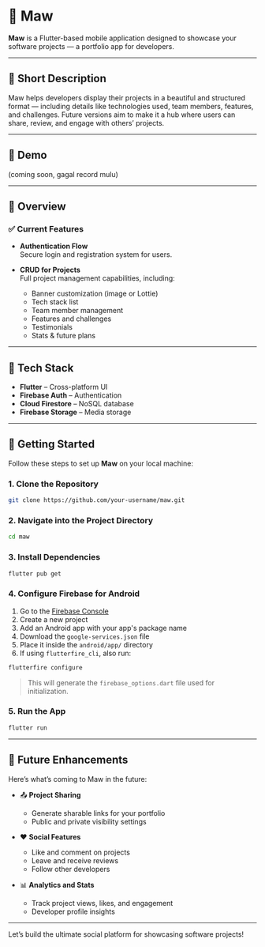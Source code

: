 # 📱 Maw

**Maw** is a Flutter-based mobile application designed to showcase your software projects — a portfolio app for developers.

---

## 📌 Short Description

Maw helps developers display their projects in a beautiful and structured format — including details like technologies used, team members, features, and challenges. Future versions aim to make it a hub where users can share, review, and engage with others’ projects.

---

## 🎥 Demo

(coming soon, gagal record mulu)

---

## 📖 Overview

### ✅ Current Features

- **Authentication Flow**  
  Secure login and registration system for users.

- **CRUD for Projects**  
  Full project management capabilities, including:
  - Banner customization (image or Lottie)
  - Tech stack list
  - Team member management
  - Features and challenges
  - Testimonials
  - Stats & future plans

---

## 🧱 Tech Stack

- **Flutter** – Cross-platform UI
- **Firebase Auth**  – Authentication
- **Cloud Firestore**  – NoSQL database
- **Firebase Storage**  – Media storage

---

## 🚀 Getting Started

Follow these steps to set up **Maw** on your local machine:

### 1. Clone the Repository

```bash
git clone https://github.com/your-username/maw.git
```

### 2. Navigate into the Project Directory

```bash
cd maw
```

### 3. Install Dependencies

```bash
flutter pub get
```

### 4. Configure Firebase for Android

1. Go to the [Firebase Console](https://console.firebase.google.com/)
2. Create a new project
3. Add an Android app with your app's package name
4. Download the `google-services.json` file
5. Place it inside the `android/app/` directory
6. If using `flutterfire_cli`, also run:

```bash
flutterfire configure
```

> This will generate the `firebase_options.dart` file used for initialization.

### 5. Run the App

```bash
flutter run
```

---

## 🌱 Future Enhancements

Here’s what’s coming to Maw in the future:

- 📤 **Project Sharing**
  - Generate sharable links for your portfolio
  - Public and private visibility settings

- ❤️ **Social Features**
  - Like and comment on projects
  - Leave and receive reviews
  - Follow other developers

- 📊 **Analytics and Stats**
  - Track project views, likes, and engagement
  - Developer profile insights

---

Let’s build the ultimate social platform for showcasing software projects!
